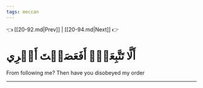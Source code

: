 ```yaml
---
tags: meccan
---
```


👈 [[20-92.md|Prev]] | [[20-94.md|Next]] 👉

# أَلَّا تَتَّبِعَنِۖ أَفَعَصَيۡتَ أَمۡرِي

From following me? Then have you disobeyed my order

---

